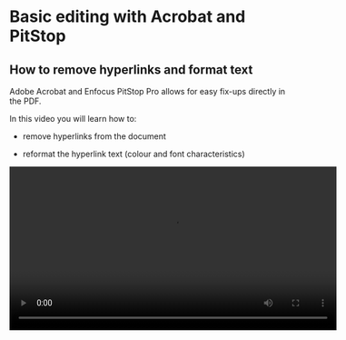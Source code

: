 # Basic editing with Acrobat and PitStop

## How to remove hyperlinks and format text

Adobe Acrobat and Enfocus PitStop Pro allows for easy fix-ups directly in the PDF.

In this video you will learn how to:

- remove hyperlinks from the document

- reformat the hyperlink text (colour and font characteristics)

<video style="width:576" controls="" alt="type:video">
   <source src="../Videos/010-TextEditing+hyperlinks.mp4" type="video/mp4">
Your browser does not support the video tag.
</video>
